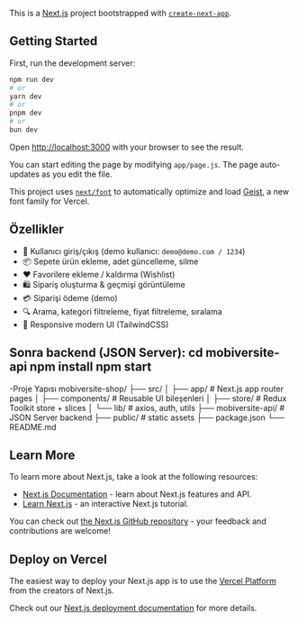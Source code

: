 This is a [Next.js](https://nextjs.org) project bootstrapped with [`create-next-app`](https://github.com/vercel/next.js/tree/canary/packages/create-next-app).

## Getting Started

First, run the development server:

```bash
npm run dev
# or
yarn dev
# or
pnpm dev
# or
bun dev
```

Open [http://localhost:3000](http://localhost:3000) with your browser to see the result.

You can start editing the page by modifying `app/page.js`. The page auto-updates as you edit the file.

This project uses [`next/font`](https://nextjs.org/docs/app/building-your-application/optimizing/fonts) to automatically optimize and load [Geist](https://vercel.com/font), a new font family for Vercel.

## Özellikler

- 🔐 Kullanıcı giriş/çıkış (demo kullanıcı: `demo@demo.com / 1234`)
- 📦 Sepete ürün ekleme, adet güncelleme, silme
- ❤️ Favorilere ekleme / kaldırma (Wishlist)
- 🛍 Sipariş oluşturma & geçmişi görüntüleme
- 💳 Siparişi ödeme (demo)
- 🔍 Arama, kategori filtreleme, fiyat filtreleme, sıralama
- 📱 Responsive modern UI (TailwindCSS)

Sonra backend (JSON Server):
cd mobiversite-api
npm install
npm start
---
-Proje Yapısı
mobiversite-shop/
├── src/
│   ├── app/         # Next.js app router pages
│   ├── components/  # Reusable UI bileşenleri
│   ├── store/       # Redux Toolkit store + slices
│   └── lib/         # axios, auth, utils
├── mobiversite-api/ # JSON Server backend
├── public/          # static assets
├── package.json
└── README.md

## Learn More

To learn more about Next.js, take a look at the following resources:

- [Next.js Documentation](https://nextjs.org/docs) - learn about Next.js features and API.
- [Learn Next.js](https://nextjs.org/learn) - an interactive Next.js tutorial.

You can check out [the Next.js GitHub repository](https://github.com/vercel/next.js) - your feedback and contributions are welcome!

## Deploy on Vercel

The easiest way to deploy your Next.js app is to use the [Vercel Platform](https://vercel.com/new?utm_medium=default-template&filter=next.js&utm_source=create-next-app&utm_campaign=create-next-app-readme) from the creators of Next.js.

Check out our [Next.js deployment documentation](https://nextjs.org/docs/app/building-your-application/deploying) for more details.
